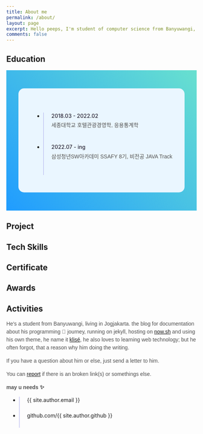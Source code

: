 ```yaml
---
title: About me
permalink: /about/
layout: page
excerpt: Hello peeps, I'm student of computer science from Banyuwangi, living in Jogjakarta. This blog for documentation about my programming journey, running on jekyll, hosting on netlify and using my own simple theme.
comments: false
---
```


<head>
  <style> 
    @mixin tablet-and-up {
        @media screen and (min-width: 769px) { @content; }
    }
    @mixin mobile-and-up {
        @media screen and (min-width: 601px) { @content; }
    }
    @mixin tablet-and-down  {
        @media screen and (max-width: 768px) { @content; }
    }
    @mixin mobile-only {
        @media screen and (max-width: 600px) { @content; }
    }


    ul, li{
      list-style: none;
      padding: 0;
    }

    .container{
      display: flex;
      justify-content: center;
      align-items: center;
      padding: 0 1rem;
      background: linear-gradient(45deg, #209cff, #68e0cf);
      padding: 3rem 0;
    }
    .wrapper{
      background: #eaf6ff;
      padding: 2rem;
      border-radius: 15px;
    }
    h1{
      font-size: 1.1rem;
      font-family: sans-serif;
    }
    .sessions{
      margin-top: 2rem;
      border-radius: 12px;
      position: relative;
    }
    li{
      padding-bottom: 1.5rem;
      border-left: 1px solid #abaaed;
      position: relative;
      padding-left: 20px;
      margin-left: 10px;
      &:last-child{
        border: 0px;
        padding-bottom: 0;
      }
      &:before{
        content: '';
        width: 15px;
        height: 15px;
        background: white;
        border: 1px solid #4e5ed3;
        box-shadow: 3px 3px 0px #bab5f8;
        box-shadow: 3px 3px 0px #bab5f8;
        border-radius: 50%;
        position: absolute;
        left: -10px;
        top: 0px;
      }
    }
    .time{
      color: #2a2839;
      font-family: 'Poppins', sans-serif;
      font-weight: 500;
      @include mobile-and-up{
        font-size: .9rem;
      }
      @include mobile-only{
        margin-bottom: .3rem;
        font-size: 0.85rem;
      }

    }
    p{
      color: #4f4f4f;
          font-family: sans-serif;
      line-height: 1.5;
      margin-top:0.4rem;
      @include mobile-only{
        font-size: .9rem;
      }
    }
  </style>
</head>

## Education
<div class="container">
  <div class="wrapper">
    <ul class="sessions">
      <li>
        <div class="time">2018.03 - 2022.02</div>
        <p>세종대학교 호텔관광경영학, 응용통계학</p>
      </li>
      <li>
        <div class="time">2022.07 - ing</div>
        <p>삼성청년SW아카데미 SSAFY 8기, 비전공 JAVA Track</p>
      </li>
    </ul>
  </div>
</div>

## Project

## Tech Skills

## Certificate

## Awards

## Activities

He's a student from Banyuwangi, living in Jogjakarta. the blog for documentation about his programming 🎒 journey, running on jekyll, hosting on [now.sh](http://now.sh) and using his own theme, he name it <a href="https://github.com/piharpi/jekyll-klise" target="_blank" rel="noopener">klisé</a>, he also loves to learning web technology; but he often forgot, that a reason why him doing the writing.

If you have a question about him or else, just send a letter to him.

You can [report](http://github.com/piharpi/jekyll-klise/issues/new) if there is an broken link(s) or somethings else.

**may u needs ✨**
- {{ site.author.email }}
- github.com/{{ site.author.github }}

